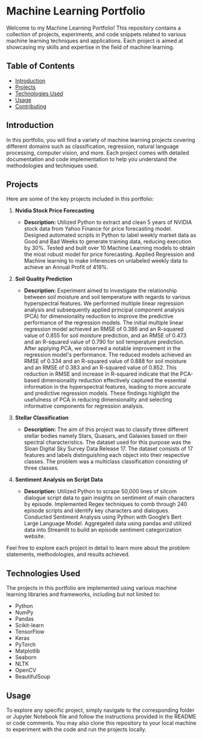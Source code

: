 # Machine Learning Portfolio

Welcome to my Machine Learning Portfolio! This repository contains a collection of projects, experiments, and code snippets related to various machine learning techniques and applications. Each project is aimed at showcasing my skills and expertise in the field of machine learning.

## Table of Contents

- [Introduction](#introduction)
- [Projects](#projects)
- [Technologies Used](#technologies-used)
- [Usage](#usage)
- [Contributing](#contributing)

## Introduction

In this portfolio, you will find a variety of machine learning projects covering different domains such as classification, regression, natural language processing, computer vision, and more. Each project comes with detailed documentation and code implementation to help you understand the methodologies and techniques used.

## Projects

Here are some of the key projects included in this portfolio:

1. **Nvidia Stock Price Forecasting**
   - **Description:** Utilized Python to extract and clean 5 years of NVIDIA stock data from Yahoo Finance for price forecasting model. Designed automated scripts in Python to label weekly market data as Good and Bad Weeks to generate training data, reducing execution by 30%. Tested and built over 10 Machine Learning models to obtain the most robust model for price forecasting. Applied Regression and Machine learning to make inferences on unlabeled weekly data to achieve an Annual Profit of 419%.


2. **Soil Quality Prediction**
   - **Description:** Experiment aimed to investigate the relationship between soil moisture and soil temperature with regards to various hyperspectral features. We performed multiple linear regression analysis and subsequently applied principal component analysis (PCA) for dimensionality reduction to improve the predictive performance of the regression models. The initial multiple linear regression model achieved an RMSE of 0.386 and an R-squared value of 0.855 for soil moisture prediction, and an RMSE of 0.473 and an R-squared value of 0.790 for soil temperature prediction. After applying PCA, we observed a notable improvement in the regression model's performance. The reduced models achieved an RMSE of 0.334 and an R-squared value of 0.888 for soil moisture and an RMSE of 0.383 and an R-squared value of 0.852. This reduction in RMSE and increase in R-squared indicate that the PCA-based dimensionality reduction effectively captured the essential information in the hyperspectral features, leading to more accurate and predictive regression models. These findings highlight the usefulness of PCA in reducing dimensionality and selecting informative components for regression analysis.

3. **Stellar Classification**
   - **Description:** The aim of this project was to classify three different stellar bodies namely Stars, Quasars, and Galaxies based on their spectral characteristics. The dataset used for this purpose was the Sloan Digital Sky Survey Data Release 17. The dataset consists of 17 features and labels distinguishing each object into their respective classes. The problem was a multiclass classification consisting of three classes.
  
4. **Sentiment Analysis on Script Data**
   - **Description:** Utilized Python to scrape 50,000 lines of sitcom dialogue script data to gain insights on sentiment of main characters by episode. Implemented Regex techniques to comb through 240 episode scripts and identify key characters and dialogues. Conducted Sentiment Analysis using Python with Google’s Bert Large Language Model. Aggregated data using pandas and utilized data into Streamlit to build an episode sentiment categorization website.


Feel free to explore each project in detail to learn more about the problem statements, methodologies, and results achieved.

## Technologies Used

The projects in this portfolio are implemented using various machine learning libraries and frameworks, including but not limited to:

- Python
- NumPy
- Pandas
- Scikit-learn
- TensorFlow
- Keras
- PyTorch
- Matplotlib
- Seaborn
- NLTK
- OpenCV
- BeautifulSoup

## Usage

To explore any specific project, simply navigate to the corresponding folder or Jupyter Notebook file and follow the instructions provided in the README or code comments. You may also clone this repository to your local machine to experiment with the code and run the projects locally.
